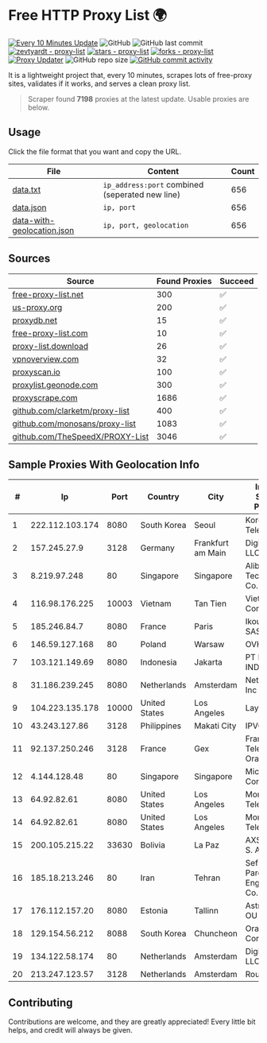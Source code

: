 
# Free HTTP Proxy List 🌍

[![Every 10 Minutes Update](https://github.com/mertguvencli/http-proxy-list/actions/workflows/main.yml/badge.svg?branch=main)](https://github.com/mertguvencli/http-proxy-list/actions/workflows/main.yml)
![GitHub](https://img.shields.io/github/license/mertguvencli/http-proxy-list)
![GitHub last commit](https://img.shields.io/github/last-commit/mertguvencli/http-proxy-list)
[![zevtyardt - proxy-list](https://img.shields.io/static/v1?label=zevtyardt&message=proxy-list&color=blue&logo=github)](https://github.com/zevtyardt/proxy-list "Go to GitHub repo")
[![stars - proxy-list](https://img.shields.io/github/stars/zevtyardt/proxy-list?style=social)](https://github.com/zevtyardt/proxy-list)
[![forks - proxy-list](https://img.shields.io/github/forks/zevtyardt/proxy-list?style=social)](https://github.com/zevtyardt/proxy-list)
[![Proxy Updater](https://github.com/zevtyardt/proxy-list/workflows/Proxy%20Updater/badge.svg)](https://github.com/zevtyardt/proxy-list/actions?query=workflow:"Proxy+Updater")
![GitHub repo size](https://img.shields.io/github/repo-size/zevtyardt/proxy-list)
[![GitHub commit activity](https://img.shields.io/github/commit-activity/m/zevtyardt/proxy-list?logo=commits)](https://github.com/zevtyardt/proxy-list/commits/main)

It is a lightweight project that, every 10 minutes, scrapes lots of free-proxy sites, validates if it works, and serves a clean proxy list.

> Scraper found **7198** proxies at the latest update. Usable proxies are below.

## Usage

Click the file format that you want and copy the URL.

|File|Content|Count|
|----|-------|-----|
|[data.txt](https://raw.githubusercontent.com/mertguvencli/http-proxy-list/main/proxy-list/data.txt)|`ip_address:port` combined (seperated new line)|656|
|[data.json](https://raw.githubusercontent.com/mertguvencli/http-proxy-list/main/proxy-list/data.json)|`ip, port`|656|
|[data-with-geolocation.json](https://raw.githubusercontent.com/mertguvencli/http-proxy-list/main/proxy-list/data-with-geolocation.json)|`ip, port, geolocation`|656|

## Sources

|Source|Found Proxies|Succeed|
|------|-------------|-------|
|[free-proxy-list.net](https://free-proxy-list.net)|300|✅|
|[us-proxy.org](https://www.us-proxy.org)|200|✅|
|[proxydb.net](http://proxydb.net)|15|✅|
|[free-proxy-list.com](https://free-proxy-list.com/?page=&port=&type%5B%5D=http&type%5B%5D=https&up_time=0&search=Search)|10|✅|
|[proxy-list.download](https://www.proxy-list.download/HTTP)|26|✅|
|[vpnoverview.com](https://vpnoverview.com/privacy/anonymous-browsing/free-proxy-servers)|32|✅|
|[proxyscan.io](https://www.proxyscan.io)|100|✅|
|[proxylist.geonode.com](https://proxylist.geonode.com/api/proxy-list?limit=300&page=1&sort_by=lastChecked&sort_type=desc&protocols=http,https)|300|✅|
|[proxyscrape.com](https://api.proxyscrape.com/v2/?request=displayproxies&protocol=http&timeout=10000&country=all&ssl=all&anonymity=all)|1686|✅|
|[github.com/clarketm/proxy-list](https://raw.githubusercontent.com/clarketm/proxy-list/master/proxy-list-raw.txt)|400|✅|
|[github.com/monosans/proxy-list](https://raw.githubusercontent.com/monosans/proxy-list/main/proxies/http.txt)|1083|✅|
|[github.com/TheSpeedX/PROXY-List](https://raw.githubusercontent.com/TheSpeedX/PROXY-List/master/http.txt)|3046|✅|


## Sample Proxies With Geolocation Info

|#|Ip|Port|Country|City|Internet Service Provider|
|-|--|----|-------|----|-------------------------|
|1|222.112.103.174|8080|South Korea|Seoul|Korea Telecom|
|2|157.245.27.9|3128|Germany|Frankfurt am Main|DigitalOcean, LLC|
|3|8.219.97.248|80|Singapore|Singapore|Alibaba (US) Technology Co., Ltd.|
|4|116.98.176.225|10003|Vietnam|Tan Tien|Viettel Corporation|
|5|185.246.84.7|8080|France|Paris|Ikoula Net SAS|
|6|146.59.127.168|80|Poland|Warsaw|OVH SAS|
|7|103.121.149.69|8080|Indonesia|Jakarta|PT EMERIO INDONESIA|
|8|31.186.239.245|8080|Netherlands|Amsterdam|NetSkope Inc|
|9|104.223.135.178|10000|United States|Los Angeles|LayerHost|
|10|43.243.127.86|3128|Philippines|Makati City|IPVG|
|11|92.137.250.246|3128|France|Gex|France Telecom Orange|
|12|4.144.128.48|80|Singapore|Singapore|Microsoft Corporation|
|13|64.92.82.61|8080|United States|Los Angeles|Momentum Telecom, Inc.|
|14|64.92.82.61|8080|United States|Los Angeles|Momentum Telecom, Inc.|
|15|200.105.215.22|33630|Bolivia|La Paz|AXS Bolivia S. A.|
|16|185.18.213.246|80|Iran|Tehran|Sefroyek Pardaz Engineering Co. LTD|
|17|176.112.157.20|8080|Estonia|Tallinn|Astrec Data OU|
|18|129.154.56.212|8088|South Korea|Chuncheon|Oracle Corporation|
|19|134.122.58.174|80|Netherlands|Amsterdam|DigitalOcean, LLC|
|20|213.247.123.57|3128|Netherlands|Amsterdam|Routit BV|



## Contributing

Contributions are welcome, and they are greatly appreciated! Every
little bit helps, and credit will always be given.

